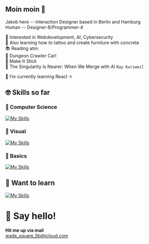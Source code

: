 ## Moin moin 👋
Jakob here -- Interaction Designer based in Berlin and Hamburg  
Human -- Designer-8/Programmer-4  

🦾 Interested in Webdevelopment, AI, Cybersecurity  
🐉 Also learning how to tattoo and create furniture with concrete  
📚 Reading atm:  
  📖 Dungeon Crawler Carl  
  📖 Make It Stick  
  📖 The Singularity Is Nearer: When We Merge with AI `Ray Kurzweil`  

🔭 I’m currently learning React ⚛️

## 🤓 Skills so far
### 💾 Computer Science
[![My Skills](https://skillicons.dev/icons?i=express,neovim,nginx,npm,nodejs,obsidian,py,raspberrypi,vscode)](https://skillicons.dev)

### 🪬 Visual
[![My Skills](https://skillicons.dev/icons?i=ai,ps,pr)](https://skillicons.dev)

### 👾 Basics
[![My Skills](https://skillicons.dev/icons?i=js,html,css,apple,bash,git,github,gmail,instagram,linux,md,vscode,windows)](https://skillicons.dev)

## 🌱 Want to learn
[![My Skills](https://skillicons.dev/icons?i=react,figma,c,kali,nextjs,notion,pnpm,py,redux,regex,tailwind,ts)](https://skillicons.dev)

# 💌 Say hello!
**Hit me up via mail**  
wade_square_5b@icloud.com


<!--
**jakobm101/jakobm101** is a ✨ _special_ ✨ repository because its `README.md` (this file) appears on your GitHub profile.

Here are some ideas to get you started:

- 🔭 I’m currently working on ...
- 🌱 I’m currently learning ...
- 👯 I’m looking to collaborate on ...
- 🤔 I’m looking for help with ...
- 💬 Ask me about ...
- 📫 How to reach me: ...
- 😄 Pronouns: ...
- ⚡ Fun fact: ...
-->
